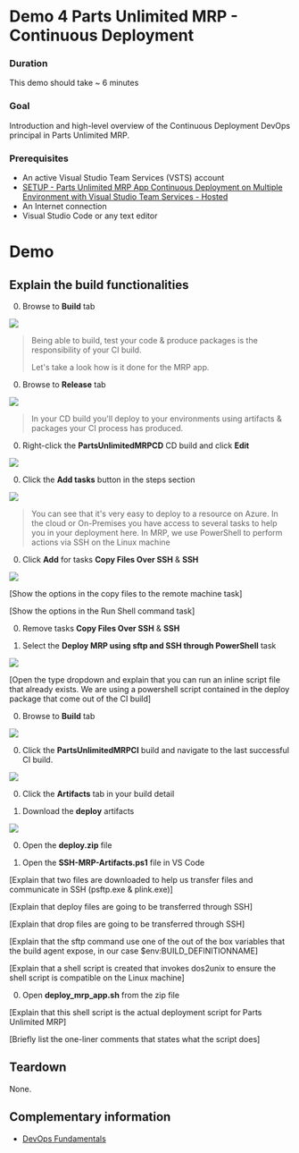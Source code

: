 # Demo 4 Parts Unlimited MRP - Continuous Deployment

### Duration
This demo should take ~ 6 minutes

### Goal
Introduction and high-level overview of the Continuous Deployment DevOps principal in Parts Unlimited MRP. 

### Prerequisites
* An active Visual Studio Team Services (VSTS) account
* [SETUP - Parts Unlimited MRP App Continuous Deployment on Multiple Environment with Visual Studio Team Services - Hosted](../../SETUP_Continuous-Deployment/Setup.md)
* An Internet connection
* Visual Studio Code or any text editor

# Demo

## Explain the build functionalities

0. Browse to **Build** tab

 ![](<media/browse_build_tab.png>)

 > Being able to build, test your code & produce packages is the responsibility of your CI build. 
 >
 > Let's take a look how is it done for the MRP app.

0. Browse to **Release** tab

 ![](<media/browse_release_tab.png>)

 > In your CD build you'll deploy to your environments using artifacts & packages your CI process has produced.

0. Right-click the **PartsUnlimitedMRPCD** CD build and click **Edit**

 ![](<media/edit_pumrpcd_build.png>)

0. Click the **Add tasks** button in the steps section

 ![](<media/add_build_tasks.png>)

 > You can see that it's very easy to deploy to a resource on Azure. In the cloud or On-Premises you have access to several tasks
 > to help you in your deployment here. In MRP, we use PowerShell to perform actions via SSH on the Linux machine

0. Click **Add** for tasks **Copy Files Over SSH** & **SSH**

 ![](<media/add_ssh_tasks.png>)

 [Show the options in the copy files to the remote machine task]

 [Show the options in the Run Shell command task]

0. Remove tasks **Copy Files Over SSH** & **SSH**

0. Select the **Deploy MRP using sftp and SSH through PowerShell** task

 ![](<media/remove_ssh_tasks_select_powershell.png>)

 [Open the type dropdown and explain that you can run an inline script file that already exists.
  We are using a powershell script contained in the deploy package that come out of the CI build]

0. Browse to **Build** tab

 ![](<media/browse_build_tab.png>)

0. Click the **PartsUnlimitedMRPCI** build and navigate to the last successful CI build.

 ![](<media/partsunlimitedmrpci_build.png>)

0. Click the **Artifacts** tab in your build detail

0. Download the **deploy** artifacts 
 
 ![](<media/ci_artifacts_download.png>)

0. Open the **deploy.zip** file

0. Open the **SSH-MRP-Artifacts.ps1** file in VS Code

 [Explain that two files are downloaded to help us transfer files and communicate in SSH (psftp.exe & plink.exe)]

 [Explain that deploy files are going to be transferred through SSH]

 [Explain that drop  files are going to be transferred through SSH]

 [Explain that the sftp command use one of the out of the box variables that the build agent expose, 
  in our case $env:BUILD_DEFINITIONNAME]

 [Explain that a shell script is created that invokes dos2unix to ensure the 
  shell script is compatible on the Linux machine]

0. Open **deploy_mrp_app.sh** from the zip file

 [Explain that this shell script is the actual deployment script for Parts Unlimited MRP]

 [Briefly list the one-liner comments that states what the script does]

## Teardown
None.  

## Complementary information

* [DevOps Fundamentals](https://channel9.msdn.com/Series/DevOps-Fundamentals)